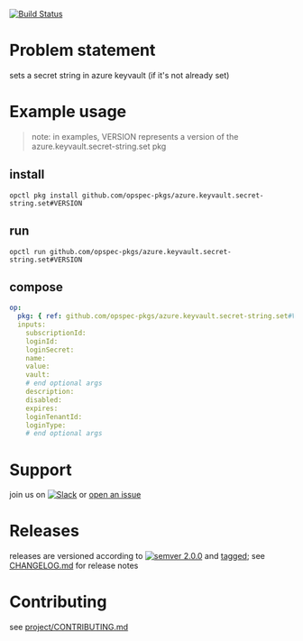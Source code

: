 [![Build Status](https://travis-ci.org/opspec-pkgs/azure.keyvault.secret-string.set.svg?branch=master)](https://travis-ci.org/opspec-pkgs/azure.keyvault.secret-string.set)

# Problem statement

sets a secret string in azure keyvault (if it's not already set)

# Example usage

> note: in examples, VERSION represents a version of the
> azure.keyvault.secret-string.set pkg

## install

```shell
opctl pkg install github.com/opspec-pkgs/azure.keyvault.secret-string.set#VERSION
```

## run

```
opctl run github.com/opspec-pkgs/azure.keyvault.secret-string.set#VERSION
```

## compose

```yaml
op:
  pkg: { ref: github.com/opspec-pkgs/azure.keyvault.secret-string.set#VERSION }
  inputs:
    subscriptionId:
    loginId:
    loginSecret:
    name:
    value:
    vault:
    # end optional args
    description:
    disabled:
    expires:
    loginTenantId:
    loginType:
    # end optional args
```

# Support

join us on
[![Slack](https://opspec-slackin.herokuapp.com/badge.svg)](https://opspec-slackin.herokuapp.com/)
or
[open an issue](https://github.com/opspec-pkgs/azure.keyvault.secret-string.set/issues)

# Releases

releases are versioned according to
[![semver 2.0.0](https://img.shields.io/badge/semver-2.0.0-brightgreen.svg)](http://semver.org/spec/v2.0.0.html)
and [tagged](https://git-scm.com/book/en/v2/Git-Basics-Tagging); see
[CHANGELOG.md](CHANGELOG.md) for release notes

# Contributing

see
[project/CONTRIBUTING.md](https://github.com/opspec-pkgs/project/blob/master/CONTRIBUTING.md)
